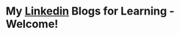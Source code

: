 # **My [Linkedin](https://www.linkedin.com/in/tussi147/recent-activity/all/) Blogs for Learning - Welcome!**      
